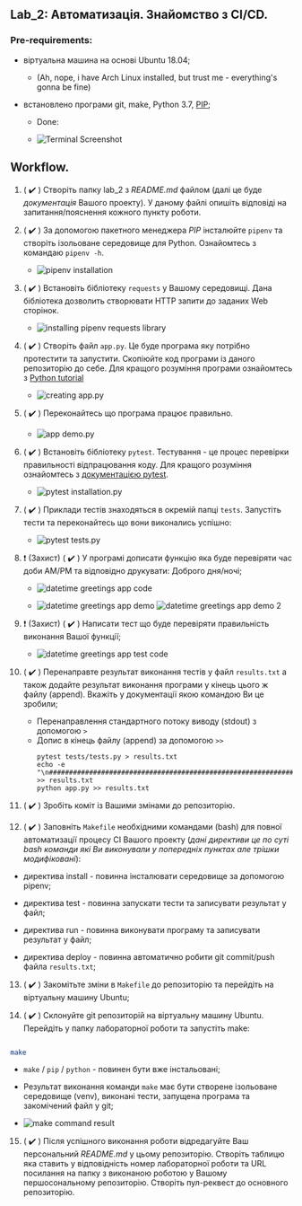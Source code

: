 ## Lab_2: Автоматизація. Знайомство з CI/CD.

### Pre-requirements:

- віртуальна машина на основі Ubuntu 18.04; 

  - (Ah, nope, i have Arch Linux installed, but trust me - everything's gonna be fine)

- встановлено програми git, make, Python 3.7, [PIP](https://linuxize.com/post/how-to-install-pip-on-ubuntu-18.04/);

  - Done: 

  - ![Terminal Screenshot](./imgs/1_installing_utilities.png)



## Workflow.

1. ( :heavy_check_mark: ) Створіть папку lab_2 з _README.md_ файлом (далі це буде *документація* Вашого проекту). У даному файлі опишіть відповіді на запитання/пояснення кожного пункту роботи.

    

2. ( :heavy_check_mark: ) За допомогою пакетного менеджера *PIP* інсталюйте `pipenv` та створіть ізольоване середовище для Python. Ознайомтесь з командаю `pipenv -h`.

    - ![pipenv installation](./imgs/2_installing_pipenv.png)

    

3. ( :heavy_check_mark: ) Встановіть бібліотеку `requests` у Вашому середовищі. Дана бібліотека дозволить створювати HTTP запити до заданих Web сторінок.

    - ![installing pipenv requests library](./imgs/3_pipenv_requests.png) 

    

4. ( :heavy_check_mark: ) Створіть файл `app.py`. Це буде програма яку потрібно протестити та запустити. Скопіюйте код програми із даного репозиторію до себе. Для кращого розуміння програми ознайомтесь з [Python tutorial](https://www.tutorialspoint.com/python/index.htm)

    - ![creating app.py](./imgs/4_app_py.png) 

    

5. ( :heavy_check_mark: ) Переконайтесь що програма працює правильно.

    - ![app demo.py](./imgs/5_app_demo.png) 

    

6. ( :heavy_check_mark: ) Встановіть бібліотеку `pytest`. Тестування - це процес перевірки правильності відпрацювання коду. Для кращого розуміння ознайомтесь з [документацією pytest](https://docs.pytest.org/en/latest/#).

    - ![pytest installation.py](./imgs/6_pytest_install.png) 

    

7. ( :heavy_check_mark: ) Приклади тестів знаходяться в окремій папці `tests`. Запустіть тести та переконайтесь що вони виконались успішно:

    - ![pytest tests.py](./imgs/7_pytests_tests.png) 



8. :exclamation: (Захист) ( :heavy_check_mark: ) У програмі дописати функцію яка буде перевіряти час доби AM/PM та відповідно друкувати: Доброго дня/ночі;

    - ![datetime greetings app code](./imgs/8_datetime_code.png)

    - ![datetime greetings app demo](./imgs/8_1_datetime_demo.png) ![datetime greetings app demo 2](./imgs/8_1_datetime_demo2.png)

    

9. :exclamation: (Захист) ( :heavy_check_mark: ) Написати тест що буде перевіряти правильність виконання Вашої функції;

    - ![datetime greetings app test code](./imgs/9_app_datetime_test_code.png)  

    
10. ( :heavy_check_mark: ) Перенаправте результат виконання тестів у файл `results.txt` а також додайте результат виконання програми у кінець цього ж файлу (append). Вкажіть у документації якою командою Ви це зробили;
    - Перенаправлення стандартного потоку виводу (stdout) з допомогою `>`
    - Допис в кінець файлу (append) за допомогою `>>`
      ``` 
      pytest tests/tests.py > results.txt
      echo -e "\n#########################################################################\n" >> results.txt
      python app.py >> results.txt
      ```
11. ( :heavy_check_mark: ) Зробіть коміт із Вашими змінами до репозиторію.

12. ( :heavy_check_mark: ) Заповніть `Makefile` необхідними командами (bash) для повної автоматизації процесу СІ Вашого проекту (_дані директиви це по суті bash команди які Ви виконували у попередніх пунктах але трішки модифіковані_):

- директива install - повинна інсталювати середовище за допомогою pipenv;

- директива test - повинна запускати тести та записувати результат у файл;

- директива run - повинна виконувати програму та записувати результат у файл;

- директива deploy - повинна автоматично робити git commit/push файла `results.txt`;

13. ( :heavy_check_mark: ) Закомітьте зміни в `Makefile` до репозиторію та перейдіть на віртуальну машину Ubuntu;

14. ( :heavy_check_mark: ) Склонуйте git репозиторій на віртуальну машину Ubuntu. Перейдіть у папку лабораторної роботи та запустіть make:

```bash

make

```

- `make` / `pip` / `python` - повинен бути вже інстальовані;

- Результат виконання команди `make` має бути створене ізольоване середовище (venv), виконані тести, запущена програма та закомічений файл у git; 
-  ![make command result](./imgs/14_make_result.png)  

15. ( :heavy_check_mark: ) Після успішного виконання роботи відредагуйте Ваш персональний _README.md_ у цьому репозиторію. Створіть таблицю яка ставить у відповідність номер лабораторної роботи та URL посилання на папку з виконаною роботою у Вашому першосональному репозиторію. Створіть пул-реквест до основного репозиторію.





